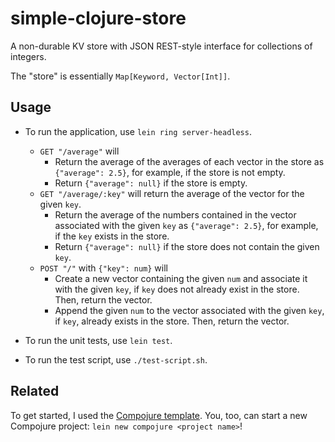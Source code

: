 # simple-clojure-store

A non-durable KV store with JSON REST-style interface for collections of integers.

The "store" is essentially `Map[Keyword, Vector[Int]]`.

## Usage

- To run the application, use `lein ring server-headless`.
  - `GET "/average"` will
    - Return the average of the averages of each vector in the store as `{"average": 2.5}`, for example, if the store is not empty.
    - Return `{"average": null}` if the store is empty.
  - `GET "/average/:key"` will return the average of the vector for the given `key`.
    - Return the average of the numbers contained in the vector associated with the given `key` as `{"average": 2.5}`, for example, if the `key` exists in the store.
    - Return `{"average": null}` if the store does not contain the given `key`.
  - `POST "/"` with `{"key": num}` will
    - Create a new vector containing the given `num` and associate it with the given `key`, if `key` does not already exist in the store. Then, return the vector.
    - Append the given `num` to the vector associated with the given `key`, if `key`, already exists in the store. Then, return the vector.

- To run the unit tests, use `lein test`.
- To run the test script, use `./test-script.sh`.

## Related

To get started, I used the [Compojure template](https://github.com/weavejester/compojure-template). You, too, can start a new Compojure project: `lein new compojure <project name>`!
